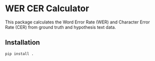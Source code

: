 # WER CER Calculator

This package calculates the Word Error Rate (WER) and Character Error Rate (CER) from ground truth and hypothesis text data.

## Installation

```bash
pip install .
